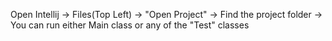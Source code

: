 
Open Intellij -> Files(Top Left) -> "Open Project" -> Find the project folder -> You can run either Main class or any of the "Test" classes